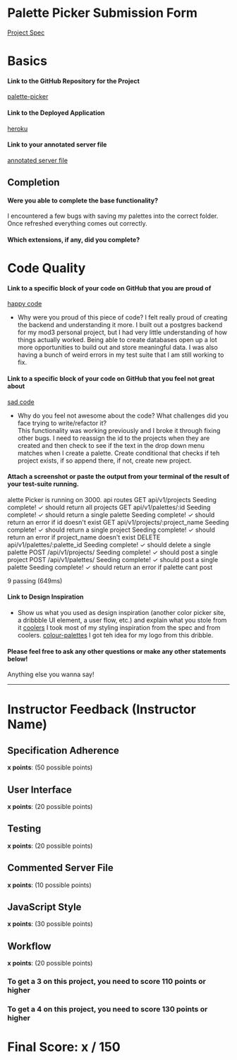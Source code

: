# Palette Picker Submission Form

[Project Spec](http://frontend.turing.io/projects/palette-picker.html)

# Basics

#### Link to the GitHub Repository for the Project
[palette-picker](https://github.com/Awiedenman/palette-picker)

#### Link to the Deployed Application
[heroku](https://austins-palette-picker.herokuapp.com/)

#### Link to your annotated server file
[annotated server file](https://github.com/Awiedenman/palette-picker/blob/master/server.js#L1-L179)

## Completion

#### Were you able to complete the base functionality?

I encountered a few bugs with saving my palettes into the correct folder. Once refreshed everything comes out correctly.

#### Which extensions, if any, did you complete?

# Code Quality

#### Link to a specific block of your code on GitHub that you are proud of
[happy code](https://github.com/Awiedenman/palette-picker/blob/master/server.js#L161)

* Why were you proud of this piece of code?
I felt really proud of creating the backend and understanding it more.  I built out a postgres backend for my mod3 personal project, but I had very little understanding of how things actually worked. Being able to create databases open up a lot more opportunities to build out and store meaningful data.  I was also having a bunch of weird errors in my test suite that I am still working to fix.

#### Link to a specific block of your code on GitHub that you feel not great about
[sad code](https://github.com/Awiedenman/palette-picker/blob/master/public/script.js#L130-L148)

* Why do you feel not awesome about the code? What challenges did you face trying to write/refactor it?  
This functionality was working previously and I broke it through fixing other bugs.  I need to reassign the id to the projects when they are created and then check to see if the text in the drop down menu matches when I create a palette.  Create conditional that checks if teh project exists, if so append there, if not, create new project.

#### Attach a screenshot or paste the output from your terminal of the result of your test-suite running.

alette Picker is running on 3000.
  api routes
    GET api/v1/projects
Seeding complete!
      ✓ should return all projects
    GET api/v1/palettes/:id
Seeding complete!
      ✓ should return a single palette
Seeding complete!
      ✓ should return an error if id doesn't exist
    GET api/v1/projects/:project_name
Seeding complete!
      ✓ should return a single project
Seeding complete!
      ✓ should return an error if project_name doesn't exist
    DELETE api/v1/palettes/:palette_id
Seeding complete!
      ✓ should delete a single palette
    POST /api/v1/projects/
Seeding complete!
      ✓ should post a single project
    POST /api/v1/palettes/
Seeding complete!
      ✓ should post a single palette
Seeding complete!
      ✓ should return an error if palette cant post


  9 passing (649ms)

#### Link to Design Inspiration

* Show us what you used as design inspiration (another color picker site, a dribbble UI element, a user flow, etc.) and explain what you stole from it
[coolers](https://coolors.co/495867-577399-bdd5ea-f7f7ff-fe5f55)
I took most of my styling inspiration from the spec and from coolers.
[colour-palettes](https://dribbble.com/shots/891640-Colour-Palettes)
I got teh idea for my logo from this dribble.
#### Please feel free to ask any other questions or make any other statements below!

Anything else you wanna say!

-----


# Instructor Feedback (Instructor Name)

## Specification Adherence

**x points**: (50 possible points)

## User Interface

**x points**: (20 possible points)

## Testing

**x points**: (20 possible points)

## Commented Server File

**x points**: (10 possible points)

## JavaScript Style

**x points**: (30 possible points)

## Workflow

**x points**: (20 possible points)


### To get a 3 on this project, you need to score 110 points or higher
### To get a 4 on this project, you need to score 130 points or higher

# Final Score: x / 150

